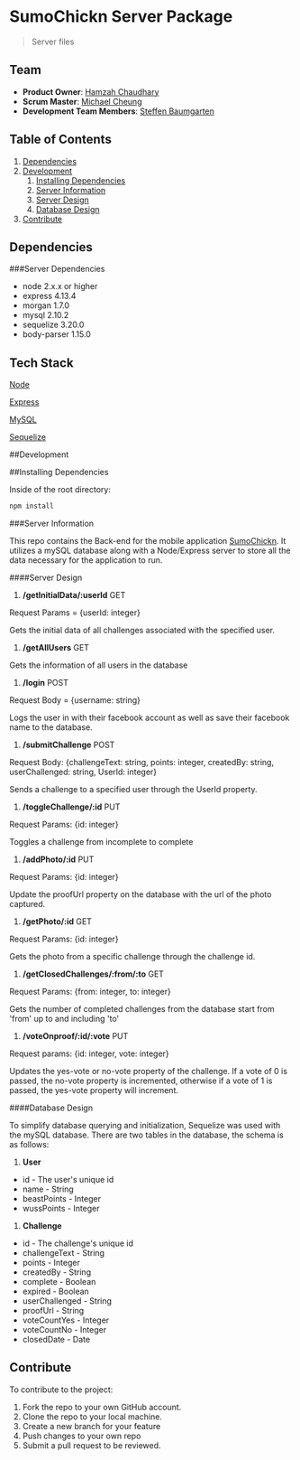 # SumoChickn Server Package

> Server files 

## Team

  - __Product Owner__: [Hamzah Chaudhary](https://github.com/hamzahc1)
  - __Scrum Master__: [Michael Cheung](https://github.com/m6cheung)
  - __Development Team Members__: [Steffen Baumgarten](https://github.com/SteffenBerlin)

## Table of Contents

1. [Dependencies](#dependencies)
1. [Development](#development)
    1. [Installing Dependencies](#installing-dependencies)
    1. [Server Information](#server-information)
      1. [Server Design](#server-design)
      1. [Database Design](#database-design)
1. [Contribute](#contribute)

## Dependencies

###Server Dependencies
- node 2.x.x or higher
- express 4.13.4
- morgan 1.7.0
- mysql 2.10.2
- sequelize 3.20.0
- body-parser 1.15.0

## Tech Stack

[Node](https://nodejs.org/)

[Express](http://expressjs.com/)

[MySQL](www.mysql)

[Sequelize](www.sequelizejs.com)

##Development

##Installing Dependencies

Inside of the root directory:

```sh
npm install
```

###Server Information

This repo contains the Back-end for the mobile application [SumoChickn](https://github.com/Nondescript-Cheese/challengr). 
It utilizes a mySQL database along with a Node/Express server to store all the data necessary for the application to run.

####Server Design

1. __/getInitialData/:userId__ GET

  Request Params = {userId: integer}

  Gets the initial data of all challenges associated with the specified user.

1. __/getAllUsers__ GET

  Gets the information of all users in the database

1. __/login__ POST

  Request Body = {username: string}

  Logs the user in with their facebook account as well as save their facebook name to the database.

1. __/submitChallenge__ POST

  Request Body: {challengeText: string, points: integer, createdBy: string, userChallenged: string, UserId: integer}

  Sends a challenge to a specified user through the UserId property.

1. __/toggleChallenge/:id__ PUT

  Request Params: {id: integer}

  Toggles a challenge from incomplete to complete

1. __/addPhoto/:id__ PUT
  
  Request Params: {id: integer}

  Update the proofUrl property on the database with the url of the photo captured.

1. __/getPhoto/:id__ GET

  Request Params: {id: integer}

  Gets the photo from a specific challenge through the challenge id.

1. __/getClosedChallenges/:from/:to__ GET

  Request Params: {from: integer, to: integer}

  Gets the number of completed challenges from the database start from 'from' up to and including 'to'

1. __/voteOnproof/:id/:vote__ PUT

  Request params: {id: integer, vote: integer}

  Updates the yes-vote or no-vote property of the challenge. If a vote of 0 is passed, the no-vote property is incremented, otherwise if a vote of 1 is passed, the yes-vote property will increment.


####Database Design

To simplify database querying and initialization, Sequelize was used with the mySQL database. There are two tables in the database, the schema is as follows:

1. __User__
  * id - The user's unique id
  * name - String
  * beastPoints - Integer
  * wussPoints - Integer

1. __Challenge__
  * id - The challenge's unique id
  * challengeText - String
  * points - Integer
  * createdBy - String
  * complete - Boolean
  * expired - Boolean
  * userChallenged - String
  * proofUrl - String
  * voteCountYes - Integer
  * voteCountNo - Integer
  * closedDate - Date

## Contribute

To contribute to the project:

1. Fork the repo to your own GitHub account.
1. Clone the repo to your local machine.
1. Create a new branch for your feature
1. Push changes to your own repo
1. Submit a pull request to be reviewed.














